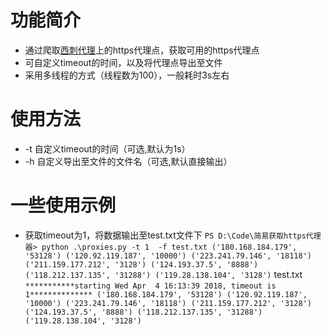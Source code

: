 # 功能简介
  - 通过爬取[西刺代理](http://www.xicidaili.com/wn/)上的https代理点，获取可用的https代理点
  - 可自定义timeout的时间，以及将代理点导出至文件
  - 采用多线程的方式（线程数为100），一般耗时3s左右
 
# 使用方法
  - -t 自定义timeout的时间（可选,默认为1s）
  - -h 自定义导出至文件的文件名（可选,默认直接输出）
	
# 一些使用示例
  - 获取timeout为1，将数据输出至test.txt文件下
`
	PS D:\Code\简易获取https代理器> python .\proxies.py -t 1  -f test.txt
	('180.168.184.179', '53128')
	('120.92.119.187', '10000')
	('223.241.79.146', '18118')
	('211.159.177.212', '3128')
	('124.193.37.5', '8888')
	('118.212.137.135', '31288')
	('119.28.138.104', '3128')
`
test.txt
`
	***********starting Wed Apr  4 16:13:39 2018, timeout is 1**************
('180.168.184.179', '53128')
('120.92.119.187', '10000')
('223.241.79.146', '18118')
('211.159.177.212', '3128')
('124.193.37.5', '8888')
('118.212.137.135', '31288')
('119.28.138.104', '3128')
`
